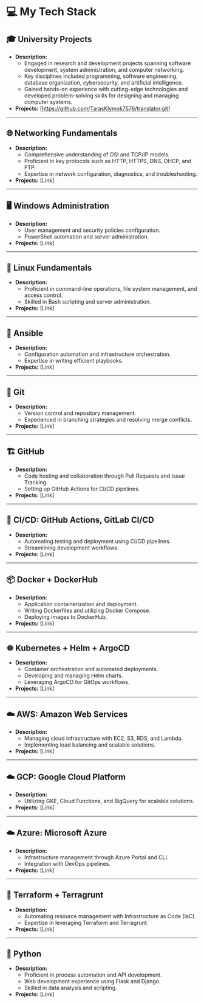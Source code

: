 # 💻 My Tech Stack

## 🎓 University Projects
- **Description:**
  - Engaged in research and development projects spanning software development, system administration, and computer networking.
  - Key disciplines included programming, software engineering, database organization, cybersecurity, and artificial intelligence.
  - Gained hands-on experience with cutting-edge technologies and developed problem-solving skills for designing and managing computer systems.
- **Projects:** [https://github.com/TarasKlymok7576/translator.git]

---

## 🌐 Networking Fundamentals 
- **Description:**
  - Comprehensive understanding of OSI and TCP/IP models.
  - Proficient in key protocols such as HTTP, HTTPS, DNS, DHCP, and FTP.
  - Expertise in network configuration, diagnostics, and troubleshooting.
- **Projects:** [Link]

---

## 🖥️ Windows Administration
- **Description:**
  - User management and security policies configuration.
  - PowerShell automation and server administration.
- **Projects:** [Link]

---

## 🐧 Linux Fundamentals
- **Description:**
  - Proficient in command-line operations, file system management, and access control.
  - Skilled in Bash scripting and server administration.
- **Projects:** [Link]

---

## 🤖 Ansible
- **Description:**
  - Configuration automation and infrastructure orchestration.
  - Expertise in writing efficient playbooks.
- **Projects:** [Link]

---

## 🔄 Git
- **Description:**
  - Version control and repository management.
  - Experienced in branching strategies and resolving merge conflicts.
- **Projects:** [Link]

---

## 🏗️ GitHub
- **Description:**
  - Code hosting and collaboration through Pull Requests and Issue Tracking.
  - Setting up GitHub Actions for CI/CD pipelines.
- **Projects:** [Link]

---

## 🚀 CI/CD: GitHub Actions, GitLab CI/CD
- **Description:**
  - Automating testing and deployment using CI/CD pipelines.
  - Streamlining development workflows.
- **Projects:** [Link]

---

## 📦 Docker + DockerHub
- **Description:**
  - Application containerization and deployment.
  - Writing Dockerfiles and utilizing Docker Compose.
  - Deploying images to DockerHub.
- **Projects:** [Link]

---

## ☸️ Kubernetes + Helm + ArgoCD
- **Description:**
  - Container orchestration and automated deployments.
  - Developing and managing Helm charts.
  - Leveraging ArgoCD for GitOps workflows.
- **Projects:** [Link]

---

## ☁️ AWS: Amazon Web Services
- **Description:**
  - Managing cloud infrastructure with EC2, S3, RDS, and Lambda.
  - Implementing load balancing and scalable solutions.
- **Projects:** [Link]

---

## ☁️ GCP: Google Cloud Platform
- **Description:**
  - Utilizing GKE, Cloud Functions, and BigQuery for scalable solutions.
- **Projects:** [Link]

---

## ☁️ Azure: Microsoft Azure
- **Description:**
  - Infrastructure management through Azure Portal and CLI.
  - Integration with DevOps pipelines.
- **Projects:** [Link]

---

## 🔧 Terraform + Terragrunt
- **Description:**
  - Automating resource management with Infrastructure as Code (IaC).
  - Expertise in leveraging Terraform and Terragrunt.
- **Projects:** [Link]

---

## 🐍 Python
- **Description:**
  - Proficient in process automation and API development.
  - Web development experience using Flask and Django.
  - Skilled in data analysis and scripting.
- **Projects:** [Link]
